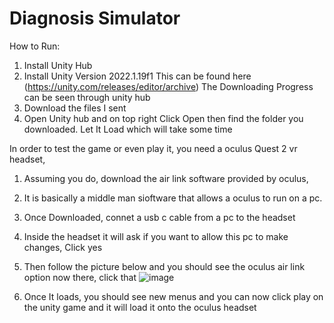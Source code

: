 # Diagnosis Simulator
 
 How to Run:
 1. Install Unity Hub
 2. Install Unity Version 2022.1.19f1
  This can be found here (https://unity.com/releases/editor/archive)
  The Downloading Progress can be seen through unity hub
 3. Download the files I sent
 4. Open Unity hub and on top right Click Open then find the folder you downloaded. Let It Load which will take some time


 In order to test the game or even play it, you need a oculus Quest 2 vr headset,
 
 1. Assuming you do, download the air link software provided by oculus,
 2. It is basically a middle man sioftware that allows a oculus to run on a pc.
 
 3. Once Downloaded, connet a usb c cable from a pc to the headset
 
 4. Inside the headset it will ask if you want to allow this pc to make changes, Click yes
 
 5. Then follow the picture below and you should see the oculus air link option now there, click that
 ![image](https://github.com/sgonz837/Diagnosis-Simulator-Official/assets/55932498/775612f5-63ac-4fcd-9943-17cc215ac19b)

6. Once It loads, you should see new menus and you can now click play on the unity game and it will load it onto the oculus headset
    
